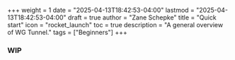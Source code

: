 +++
weight = 1
date = "2025-04-13T18:42:53-04:00"
lastmod = "2025-04-13T18:42:53-04:00"
draft = true
author = "Zane Schepke"
title = "Quick start"
icon = "rocket_launch"
toc = true
description = "A general overview of WG Tunnel."
tags = ["Beginners"]
+++

### WIP


